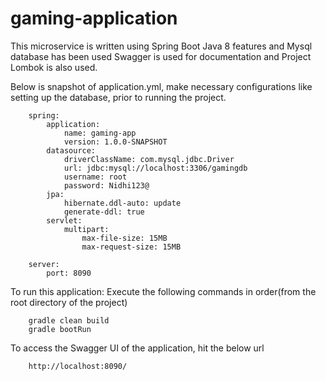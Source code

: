 # gaming-application

This microservice is written using Spring Boot
Java 8 features and Mysql database has been used
Swagger is used for documentation and Project Lombok is also used.

Below is snapshot of application.yml, make necessary configurations like setting up the database, prior to running the project.

        spring:
            application:
                name: gaming-app
                version: 1.0.0-SNAPSHOT
            datasource:
                driverClassName: com.mysql.jdbc.Driver
                url: jdbc:mysql://localhost:3306/gamingdb
                username: root
                password: Nidhi123@
            jpa:
                hibernate.ddl-auto: update
                generate-ddl: true
            servlet:
                multipart:
                    max-file-size: 15MB
                    max-request-size: 15MB

        server:
            port: 8090


To run this application: 
    Execute the following commands in order(from the root directory of the project)

        gradle clean build
        gradle bootRun


To access the Swagger UI of the application, hit the below url

        http://localhost:8090/

    